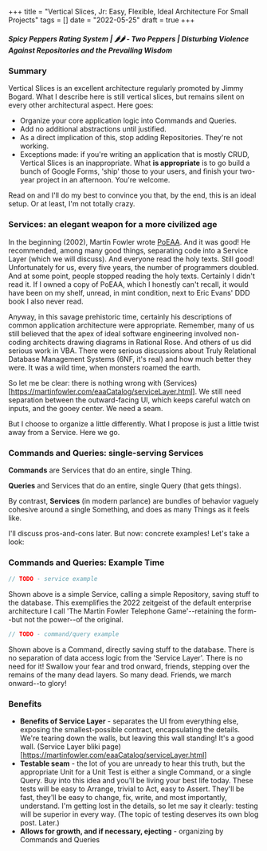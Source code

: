 +++
title = "Vertical Slices, Jr: Easy, Flexible, Ideal Architecture For Small Projects"
tags = []
date = "2022-05-25"
draft = true
+++

##### Spicy Peppers Rating System | 🌶🌶 - Two Peppers | Disturbing Violence Against Repositories and the Prevailing Wisdom

### Summary

Vertical Slices is an excellent architecture regularly promoted by Jimmy Bogard. What I describe here is still vertical slices, but remains silent on every other architectural aspect. Here goes:

- Organize your core application logic into Commands and Queries.
- Add no additional abstractions until justified.
- As a direct implication of this, stop adding Repositories. They're not working.
- Exceptions made: if you're writing an application that is mostly CRUD, Vertical Slices is an inappropriate. What **is appropriate** is to go build a bunch of Google Forms, 'ship' those to your users, and finish your two-year project in an afternoon. You're welcome.

Read on and I'll do my best to convince you that, by the end, this is an ideal setup. Or at least, I'm not totally crazy.

### Services: an elegant weapon for a more civilized age

In the beginning (2002), Martin Fowler wrote [PoEAA](https://www.martinfowler.com/eaaCatalog/). And it was good! He recommended, among many good things, separating code into a Service Layer (which we will discuss). And everyone read the holy texts. Still good! Unfortunately for us, every five years, the number of programmers doubled. And at some point, people stopped reading the holy texts. Certainly I didn't read it. If I owned a copy of PoEAA, which I honestly can't recall, it would have been on my shelf, unread, in mint condition, next to Eric Evans' DDD book I also never read.

Anyway, in this savage prehistoric time, certainly his descriptions of common application architecture were appropriate. Remember, many of us still believed that the apex of ideal software engineering involved non-coding architects drawing diagrams in Rational Rose. And others of us did serious work in VBA. There were serious discussions about Truly Relational Database Management Systems (6NF, it's real) and how much better they were. It was a wild time, when monsters roamed the earth.

So let me be clear: there is nothing wrong with (Services)[https://martinfowler.com/eaaCatalog/serviceLayer.html]. We still need separation between the outward-facing UI, which keeps careful watch on inputs, and the gooey center. We need a seam.

But I choose to organize a little differently. What I propose is just a little twist away from a Service. Here we go.

### Commands and Queries: single-serving Services

**Commands** are Services that do an entire, single Thing.

**Queries** and Services that do an entire, single Query (that gets things).

By contrast, **Services** (in modern parlance) are bundles of behavior vaguely cohesive around a single Something, and does as many Things as it feels like.

I'll discuss pros-and-cons later. But now: concrete examples! Let's take a look:

### Commands and Queries: Example Time

```csharp
// TODO - service example
```

Shown above is a simple Service, calling a simple Repository, saving stuff to the database. This exemplifies the 2022 zeitgeist of the default enterprise architecture I call 'The Martin Fowler Telephone Game'--retaining the form--but not the power--of the original.

```csharp
// TODO - command/query example
```

Shown above is a Command, directly saving stuff to the database. There is no separation of data access logic from the 'Service Layer'. There is no need for it! Swallow your fear and trod onward, friends, stepping over the remains of the many dead layers. So many dead. Friends, we march onward--to glory!

### Benefits

- **Benefits of Service Layer** - separates the UI from everything else, exposing the smallest-possible contract, encapsulating the details. We're tearing down the walls, but leaving this wall standing! It's a good wall. (Service Layer bliki page)[https://martinfowler.com/eaaCatalog/serviceLayer.html]
- **Testable seam** - the lot of you are unready to hear this truth, but the appropriate Unit for a Unit Test is either a single Command, or a single Query. Buy into this idea and you'll be living your best life today. These tests will be easy to Arrange, trivial to Act, easy to Assert. They'll be fast, they'll be easy to change, fix, write, and most importantly, understand. I'm getting lost in the details, so let me say it clearly: testing will be superior in every way. (The topic of testing deserves its own blog post. Later.)
- **Allows for growth, and if necessary, ejecting** - organizing by Commands and Queries
